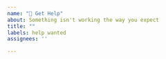 ```yaml
---
name: "🛟 Get Help"
about: Something isn't working the way you expect
title: ""
labels: help wanted
assignees: ''

---
```


<!-- Please search existing issues to avoid creating duplicates. -->

<!-- Describe the issue you are facing. -->
